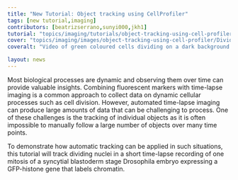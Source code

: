 ```yaml
---
title: "New Tutorial: Object tracking using CellProfiler"
tags: [new tutorial,imaging]
contributors: [beatrizserrano,sunyi000,jkh1]
tutorial: "topics/imaging/tutorials/object-tracking-using-cell-profiler/tutorial.html"
cover: "topics/imaging/images/object-tracking-using-cell-profiler/Dividing_nuclei.gif"
coveralt: "Video of green coloured cells dividing on a dark background."

layout: news
---
```


Most biological processes are dynamic and observing them over time can provide valuable insights. Combining fluorescent markers with time-lapse imaging is a common approach to collect data on dynamic cellular processes such as cell division. However, automated time-lapse imaging can produce large amounts of data that can be challenging to process. One of these challenges is the tracking of individual objects as it is often impossible to manually follow a large number of objects over many time points.

To demonstrate how automatic tracking can be applied in such situations, this tutorial will track dividing nuclei in a short time-lapse recording of one mitosis of a syncytial blastoderm stage Drosophila embryo expressing a GFP-histone gene that labels chromatin.
